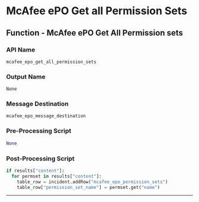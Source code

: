 <!--
    DO NOT MANUALLY EDIT THIS FILE
    THIS FILE IS AUTOMATICALLY GENERATED WITH resilient-sdk codegen
-->

# McAfee ePO Get all Permission Sets

## Function - McAfee ePO Get All Permission sets

### API Name
`mcafee_epo_get_all_permission_sets`

### Output Name
`None`

### Message Destination
`mcafee_epo_message_destination`

### Pre-Processing Script
```python
None
```

### Post-Processing Script
```python
if results["content"]:
  for permset in results["content"]:
    table_row = incident.addRow("mcafee_epo_permission_sets")
    table_row["permission_set_name"] = permset.get("name")
```

---

